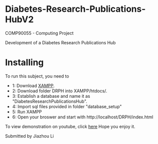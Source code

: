 # Diabetes-Research-Publications-HubV2

COMP90055 - Computing Project

Development of a Diabetes Research Publications Hub

<b><h1>Installing</h1></b>

To run this subject, you need to 

* 1: Download [XAMPP](https://www.apachefriends.org/download.html).  
* 2: Download folder DRPH into XAMPP/htdocs/.  
* 3: Establish a database and name it as "DiabetesResearchPublicationsHub".
* 4: Import sql files provided in folder "database_setup"
* 5: Run XAMPP
* 6: Open your broswer and start with http://localhost/DRPH/index.html

To view demonstration on youtube, click [here](https://youtu.be/jqdv0jVYNyI)
Hope you enjoy it.

Submitted by Jiazhou Li
